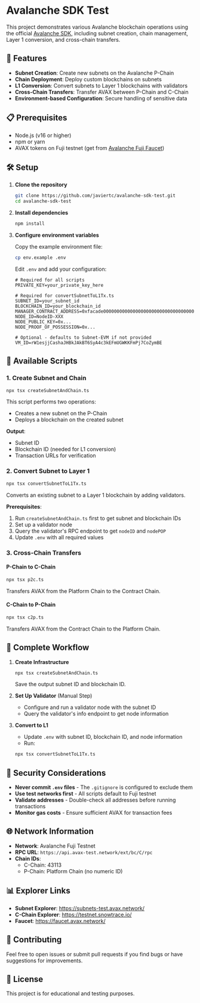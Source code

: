 # Avalanche SDK Test

This project demonstrates various Avalanche blockchain operations using the official [Avalanche SDK](https://github.com/ava-labs/avalanche-sdk), including subnet creation, chain management, Layer 1 conversion, and cross-chain transfers.

## 🚀 Features

- **Subnet Creation**: Create new subnets on the Avalanche P-Chain
- **Chain Deployment**: Deploy custom blockchains on subnets
- **L1 Conversion**: Convert subnets to Layer 1 blockchains with validators
- **Cross-Chain Transfers**: Transfer AVAX between P-Chain and C-Chain
- **Environment-based Configuration**: Secure handling of sensitive data

## 📋 Prerequisites

- Node.js (v16 or higher)
- npm or yarn
- AVAX tokens on Fuji testnet (get from [Avalanche Fuji Faucet](https://faucet.avax.network/))

## 🛠️ Setup

1. **Clone the repository**
   ```bash
   git clone https://github.com/javiertc/avalanche-sdk-test.git
   cd avalanche-sdk-test
   ```

2. **Install dependencies**
   ```bash
   npm install
   ```

3. **Configure environment variables**
   
   Copy the example environment file:
   ```bash
   cp env.example .env
   ```
   
   Edit `.env` and add your configuration:
   ```env
   # Required for all scripts
   PRIVATE_KEY=your_private_key_here
   
   # Required for convertSubnetToL1Tx.ts
   SUBNET_ID=your_subnet_id
   BLOCKCHAIN_ID=your_blockchain_id
   MANAGER_CONTRACT_ADDRESS=0xfacade0000000000000000000000000000000000
   NODE_ID=NodeID-XXX
   NODE_PUBLIC_KEY=0x...
   NODE_PROOF_OF_POSSESSION=0x...
   
   # Optional - defaults to Subnet-EVM if not provided
   VM_ID=rW1esjjCashaJHBkJAkBT6SyA4c3kEFmUGWKKFmPj7CoZymBE
   ```

## 📖 Available Scripts

### 1. Create Subnet and Chain
```bash
npx tsx createSubnetAndChain.ts
```

This script performs two operations:
- Creates a new subnet on the P-Chain
- Deploys a blockchain on the created subnet

**Output**: 
- Subnet ID
- Blockchain ID (needed for L1 conversion)
- Transaction URLs for verification

### 2. Convert Subnet to Layer 1
```bash
npx tsx convertSubnetToL1Tx.ts
```

Converts an existing subnet to a Layer 1 blockchain by adding validators.

**Prerequisites**:
1. Run `createSubnetAndChain.ts` first to get subnet and blockchain IDs
2. Set up a validator node
3. Query the validator's RPC endpoint to get `nodeID` and `nodePOP`
4. Update `.env` with all required values

### 3. Cross-Chain Transfers

#### P-Chain to C-Chain
```bash
npx tsx p2c.ts
```
Transfers AVAX from the Platform Chain to the Contract Chain.

#### C-Chain to P-Chain
```bash
npx tsx c2p.ts
```
Transfers AVAX from the Contract Chain to the Platform Chain.

## 🔄 Complete Workflow

1. **Create Infrastructure**
   ```bash
   npx tsx createSubnetAndChain.ts
   ```
   Save the output subnet ID and blockchain ID.

2. **Set Up Validator** (Manual Step)
   - Configure and run a validator node with the subnet ID
   - Query the validator's info endpoint to get node information

3. **Convert to L1**
   - Update `.env` with subnet ID, blockchain ID, and node information
   - Run:
   ```bash
   npx tsx convertSubnetToL1Tx.ts
   ```

## 🔐 Security Considerations

- **Never commit `.env` files** - The `.gitignore` is configured to exclude them
- **Use test networks first** - All scripts default to Fuji testnet
- **Validate addresses** - Double-check all addresses before running transactions
- **Monitor gas costs** - Ensure sufficient AVAX for transaction fees

## 🌐 Network Information

- **Network**: Avalanche Fuji Testnet
- **RPC URL**: `https://api.avax-test.network/ext/bc/C/rpc`
- **Chain IDs**:
  - C-Chain: 43113
  - P-Chain: Platform Chain (no numeric ID)

## 📊 Explorer Links

- **Subnet Explorer**: https://subnets-test.avax.network/
- **C-Chain Explorer**: https://testnet.snowtrace.io/
- **Faucet**: https://faucet.avax.network/

## 🤝 Contributing

Feel free to open issues or submit pull requests if you find bugs or have suggestions for improvements.

## 📝 License

This project is for educational and testing purposes. 